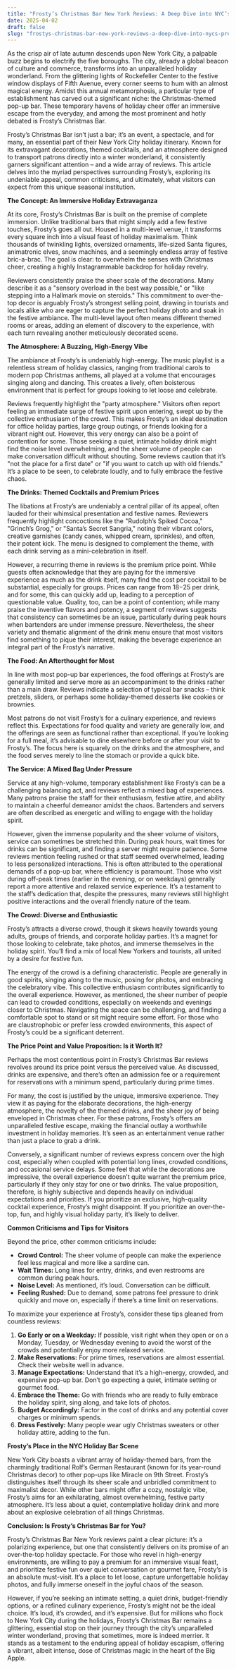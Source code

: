 ```yaml
---
title: "Frosty’s Christmas Bar New York Reviews: A Deep Dive into NYC’s Premier Holiday Pop-Up Experience"
date: 2025-04-02
draft: false
slug: "frostys-christmas-bar-new-york-reviews-a-deep-dive-into-nycs-premier-holiday-pop-up-experience" 
---
```


As the crisp air of late autumn descends upon New York City, a palpable buzz begins to electrify the five boroughs. The city, already a global beacon of culture and commerce, transforms into an unparalleled holiday wonderland. From the glittering lights of Rockefeller Center to the festive window displays of Fifth Avenue, every corner seems to hum with an almost magical energy. Amidst this annual metamorphosis, a particular type of establishment has carved out a significant niche: the Christmas-themed pop-up bar. These temporary havens of holiday cheer offer an immersive escape from the everyday, and among the most prominent and hotly debated is Frosty’s Christmas Bar.

Frosty’s Christmas Bar isn’t just a bar; it’s an event, a spectacle, and for many, an essential part of their New York City holiday itinerary. Known for its extravagant decorations, themed cocktails, and an atmosphere designed to transport patrons directly into a winter wonderland, it consistently garners significant attention – and a wide array of reviews. This article delves into the myriad perspectives surrounding Frosty’s, exploring its undeniable appeal, common criticisms, and ultimately, what visitors can expect from this unique seasonal institution.

**The Concept: An Immersive Holiday Extravaganza**

At its core, Frosty’s Christmas Bar is built on the premise of complete immersion. Unlike traditional bars that might simply add a few festive touches, Frosty’s goes all out. Housed in a multi-level venue, it transforms every square inch into a visual feast of holiday maximalism. Think thousands of twinkling lights, oversized ornaments, life-sized Santa figures, animatronic elves, snow machines, and a seemingly endless array of festive bric-a-brac. The goal is clear: to overwhelm the senses with Christmas cheer, creating a highly Instagrammable backdrop for holiday revelry.

Reviewers consistently praise the sheer scale of the decorations. Many describe it as a "sensory overload in the best way possible," or "like stepping into a Hallmark movie on steroids." This commitment to over-the-top decor is arguably Frosty’s strongest selling point, drawing in tourists and locals alike who are eager to capture the perfect holiday photo and soak in the festive ambiance. The multi-level layout often means different themed rooms or areas, adding an element of discovery to the experience, with each turn revealing another meticulously decorated scene.

**The Atmosphere: A Buzzing, High-Energy Vibe**

The ambiance at Frosty’s is undeniably high-energy. The music playlist is a relentless stream of holiday classics, ranging from traditional carols to modern pop Christmas anthems, all played at a volume that encourages singing along and dancing. This creates a lively, often boisterous environment that is perfect for groups looking to let loose and celebrate.

Reviews frequently highlight the "party atmosphere." Visitors often report feeling an immediate surge of festive spirit upon entering, swept up by the collective enthusiasm of the crowd. This makes Frosty’s an ideal destination for office holiday parties, large group outings, or friends looking for a vibrant night out. However, this very energy can also be a point of contention for some. Those seeking a quiet, intimate holiday drink might find the noise level overwhelming, and the sheer volume of people can make conversation difficult without shouting. Some reviews caution that it’s "not the place for a first date" or "if you want to catch up with old friends." It’s a place to be seen, to celebrate loudly, and to fully embrace the festive chaos.

**The Drinks: Themed Cocktails and Premium Prices**

The libations at Frosty’s are undeniably a central pillar of its appeal, often lauded for their whimsical presentation and festive names. Reviewers frequently highlight concoctions like the "Rudolph’s Spiked Cocoa," "Grinch’s Grog," or "Santa’s Secret Sangria," noting their vibrant colors, creative garnishes (candy canes, whipped cream, sprinkles), and often, their potent kick. The menu is designed to complement the theme, with each drink serving as a mini-celebration in itself.

However, a recurring theme in reviews is the premium price point. While guests often acknowledge that they are paying for the immersive experience as much as the drink itself, many find the cost per cocktail to be substantial, especially for groups. Prices can range from $18-$25 per drink, and for some, this can quickly add up, leading to a perception of questionable value. Quality, too, can be a point of contention; while many praise the inventive flavors and potency, a segment of reviews suggests that consistency can sometimes be an issue, particularly during peak hours when bartenders are under immense pressure. Nevertheless, the sheer variety and thematic alignment of the drink menu ensure that most visitors find something to pique their interest, making the beverage experience an integral part of the Frosty’s narrative.

**The Food: An Afterthought for Most**

In line with most pop-up bar experiences, the food offerings at Frosty’s are generally limited and serve more as an accompaniment to the drinks rather than a main draw. Reviews indicate a selection of typical bar snacks – think pretzels, sliders, or perhaps some holiday-themed desserts like cookies or brownies.

Most patrons do not visit Frosty’s for a culinary experience, and reviews reflect this. Expectations for food quality and variety are generally low, and the offerings are seen as functional rather than exceptional. If you’re looking for a full meal, it’s advisable to dine elsewhere before or after your visit to Frosty’s. The focus here is squarely on the drinks and the atmosphere, and the food serves merely to line the stomach or provide a quick bite.

**The Service: A Mixed Bag Under Pressure**

Service at any high-volume, temporary establishment like Frosty’s can be a challenging balancing act, and reviews reflect a mixed bag of experiences. Many patrons praise the staff for their enthusiasm, festive attire, and ability to maintain a cheerful demeanor amidst the chaos. Bartenders and servers are often described as energetic and willing to engage with the holiday spirit.

However, given the immense popularity and the sheer volume of visitors, service can sometimes be stretched thin. During peak hours, wait times for drinks can be significant, and finding a server might require patience. Some reviews mention feeling rushed or that staff seemed overwhelmed, leading to less personalized interactions. This is often attributed to the operational demands of a pop-up bar, where efficiency is paramount. Those who visit during off-peak times (earlier in the evening, or on weekdays) generally report a more attentive and relaxed service experience. It’s a testament to the staff’s dedication that, despite the pressures, many reviews still highlight positive interactions and the overall friendly nature of the team.

**The Crowd: Diverse and Enthusiastic**

Frosty’s attracts a diverse crowd, though it skews heavily towards young adults, groups of friends, and corporate holiday parties. It’s a magnet for those looking to celebrate, take photos, and immerse themselves in the holiday spirit. You’ll find a mix of local New Yorkers and tourists, all united by a desire for festive fun.

The energy of the crowd is a defining characteristic. People are generally in good spirits, singing along to the music, posing for photos, and embracing the celebratory vibe. This collective enthusiasm contributes significantly to the overall experience. However, as mentioned, the sheer number of people can lead to crowded conditions, especially on weekends and evenings closer to Christmas. Navigating the space can be challenging, and finding a comfortable spot to stand or sit might require some effort. For those who are claustrophobic or prefer less crowded environments, this aspect of Frosty’s could be a significant deterrent.

**The Price Point and Value Proposition: Is it Worth It?**

Perhaps the most contentious point in Frosty’s Christmas Bar reviews revolves around its price point versus the perceived value. As discussed, drinks are expensive, and there’s often an admission fee or a requirement for reservations with a minimum spend, particularly during prime times.

For many, the cost is justified by the unique, immersive experience. They view it as paying for the elaborate decorations, the high-energy atmosphere, the novelty of the themed drinks, and the sheer joy of being enveloped in Christmas cheer. For these patrons, Frosty’s offers an unparalleled festive escape, making the financial outlay a worthwhile investment in holiday memories. It’s seen as an entertainment venue rather than just a place to grab a drink.

Conversely, a significant number of reviews express concern over the high cost, especially when coupled with potential long lines, crowded conditions, and occasional service delays. Some feel that while the decorations are impressive, the overall experience doesn’t quite warrant the premium price, particularly if they only stay for one or two drinks. The value proposition, therefore, is highly subjective and depends heavily on individual expectations and priorities. If you prioritize an exclusive, high-quality cocktail experience, Frosty’s might disappoint. If you prioritize an over-the-top, fun, and highly visual holiday party, it’s likely to deliver.

**Common Criticisms and Tips for Visitors**

Beyond the price, other common criticisms include:

* **Crowd Control:** The sheer volume of people can make the experience feel less magical and more like a sardine can.
* **Wait Times:** Long lines for entry, drinks, and even restrooms are common during peak hours.
* **Noise Level:** As mentioned, it’s loud. Conversation can be difficult.
* **Feeling Rushed:** Due to demand, some patrons feel pressure to drink quickly and move on, especially if there’s a time limit on reservations.

To maximize your experience at Frosty’s, consider these tips gleaned from countless reviews:

1. **Go Early or on a Weekday:** If possible, visit right when they open or on a Monday, Tuesday, or Wednesday evening to avoid the worst of the crowds and potentially enjoy more relaxed service.
2. **Make Reservations:** For prime times, reservations are almost essential. Check their website well in advance.
3. **Manage Expectations:** Understand that it’s a high-energy, crowded, and expensive pop-up bar. Don’t go expecting a quiet, intimate setting or gourmet food.
4. **Embrace the Theme:** Go with friends who are ready to fully embrace the holiday spirit, sing along, and take lots of photos.
5. **Budget Accordingly:** Factor in the cost of drinks and any potential cover charges or minimum spends.
6. **Dress Festively:** Many people wear ugly Christmas sweaters or other holiday attire, adding to the fun.

**Frosty’s Place in the NYC Holiday Bar Scene**

New York City boasts a vibrant array of holiday-themed bars, from the charmingly traditional Rolf’s German Restaurant (known for its year-round Christmas decor) to other pop-ups like Miracle on 9th Street. Frosty’s distinguishes itself through its sheer scale and unbridled commitment to maximalist decor. While other bars might offer a cozy, nostalgic vibe, Frosty’s aims for an exhilarating, almost overwhelming, festive party atmosphere. It’s less about a quiet, contemplative holiday drink and more about an explosive celebration of all things Christmas.

**Conclusion: Is Frosty’s Christmas Bar for You?**

Frosty’s Christmas Bar New York reviews paint a clear picture: it’s a polarizing experience, but one that consistently delivers on its promise of an over-the-top holiday spectacle. For those who revel in high-energy environments, are willing to pay a premium for an immersive visual feast, and prioritize festive fun over quiet conversation or gourmet fare, Frosty’s is an absolute must-visit. It’s a place to let loose, capture unforgettable holiday photos, and fully immerse oneself in the joyful chaos of the season.

However, if you’re seeking an intimate setting, a quiet drink, budget-friendly options, or a refined culinary experience, Frosty’s might not be the ideal choice. It’s loud, it’s crowded, and it’s expensive. But for millions who flock to New York City during the holidays, Frosty’s Christmas Bar remains a glittering, essential stop on their journey through the city’s unparalleled winter wonderland, proving that sometimes, more is indeed merrier. It stands as a testament to the enduring appeal of holiday escapism, offering a vibrant, albeit intense, dose of Christmas magic in the heart of the Big Apple.